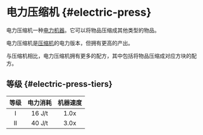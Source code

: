 # 电力压缩机 {#electric-press}

电力压缩机一种[电力机器](/Electric-Machines#machines)。它可以将物品压缩成其他类型的物品。

电力压缩机是[压缩机](/Compressor)的电力版本，但拥有更高的产出。

与压缩机相比，电力压缩机拥有更多的配方，其中包括将物品压缩成对应方块的配方。

## 等级 {#electric-press-tiers}

| 等级 | 电力消耗 | 机器速度 |
| :--: | :----: | :--------------: |
| I    | 16 J/t | 1.0x             |
| II   | 40 J/t | 3.0x             |
